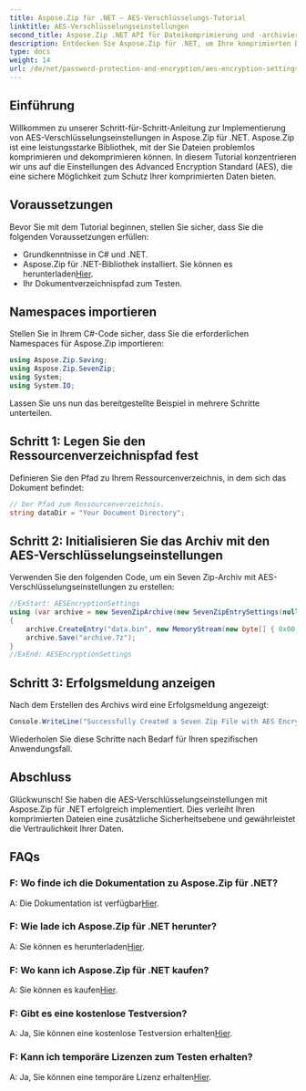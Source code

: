 ```yaml
---
title: Aspose.Zip für .NET – AES-Verschlüsselungs-Tutorial
linktitle: AES-Verschlüsselungseinstellungen
second_title: Aspose.Zip .NET API für Dateikomprimierung und -archivierung
description: Entdecken Sie Aspose.Zip für .NET, um Ihre komprimierten Dateien mit AES-Verschlüsselung zu schützen. Jetzt herunterladen für effizienten Datenschutz.
type: docs
weight: 14
url: /de/net/password-protection-and-encryption/aes-encryption-settings/
---
```


## Einführung

Willkommen zu unserer Schritt-für-Schritt-Anleitung zur Implementierung von AES-Verschlüsselungseinstellungen in Aspose.Zip für .NET. Aspose.Zip ist eine leistungsstarke Bibliothek, mit der Sie Dateien problemlos komprimieren und dekomprimieren können. In diesem Tutorial konzentrieren wir uns auf die Einstellungen des Advanced Encryption Standard (AES), die eine sichere Möglichkeit zum Schutz Ihrer komprimierten Daten bieten.

## Voraussetzungen

Bevor Sie mit dem Tutorial beginnen, stellen Sie sicher, dass Sie die folgenden Voraussetzungen erfüllen:

- Grundkenntnisse in C# und .NET.
-  Aspose.Zip für .NET-Bibliothek installiert. Sie können es herunterladen[Hier](https://releases.aspose.com/zip/net/).
- Ihr Dokumentverzeichnispfad zum Testen.

## Namespaces importieren

Stellen Sie in Ihrem C#-Code sicher, dass Sie die erforderlichen Namespaces für Aspose.Zip importieren:

```csharp
using Aspose.Zip.Saving;
using Aspose.Zip.SevenZip;
using System;
using System.IO;
```

Lassen Sie uns nun das bereitgestellte Beispiel in mehrere Schritte unterteilen.

## Schritt 1: Legen Sie den Ressourcenverzeichnispfad fest

Definieren Sie den Pfad zu Ihrem Ressourcenverzeichnis, in dem sich das Dokument befindet:

```csharp
// Der Pfad zum Ressourcenverzeichnis.
string dataDir = "Your Document Directory";
```

## Schritt 2: Initialisieren Sie das Archiv mit den AES-Verschlüsselungseinstellungen

Verwenden Sie den folgenden Code, um ein Seven Zip-Archiv mit AES-Verschlüsselungseinstellungen zu erstellen:

```csharp
//ExStart: AESEncryptionSettings
using (var archive = new SevenZipArchive(new SevenZipEntrySettings(null, new SevenZipAESEncryptionSettings("p@s$"))))
{
    archive.CreateEntry("data.bin", new MemoryStream(new byte[] { 0x00, 0xFF }));
    archive.Save("archive.7z");
}
//ExEnd: AESEncryptionSettings
```

## Schritt 3: Erfolgsmeldung anzeigen

Nach dem Erstellen des Archivs wird eine Erfolgsmeldung angezeigt:

```csharp
Console.WriteLine("Successfully Created a Seven Zip File with AES Encryption Settings");
```

Wiederholen Sie diese Schritte nach Bedarf für Ihren spezifischen Anwendungsfall.

## Abschluss

Glückwunsch! Sie haben die AES-Verschlüsselungseinstellungen mit Aspose.Zip für .NET erfolgreich implementiert. Dies verleiht Ihren komprimierten Dateien eine zusätzliche Sicherheitsebene und gewährleistet die Vertraulichkeit Ihrer Daten.

## FAQs

### F: Wo finde ich die Dokumentation zu Aspose.Zip für .NET?
 A: Die Dokumentation ist verfügbar[Hier](https://reference.aspose.com/zip/net/).

### F: Wie lade ich Aspose.Zip für .NET herunter?
 A: Sie können es herunterladen[Hier](https://releases.aspose.com/zip/net/).

### F: Wo kann ich Aspose.Zip für .NET kaufen?
 A: Sie können es kaufen[Hier](https://purchase.aspose.com/buy).

### F: Gibt es eine kostenlose Testversion?
 A: Ja, Sie können eine kostenlose Testversion erhalten[Hier](https://releases.aspose.com/).

### F: Kann ich temporäre Lizenzen zum Testen erhalten?
 A: Ja, Sie können eine temporäre Lizenz erhalten[Hier](https://purchase.aspose.com/temporary-license/).

